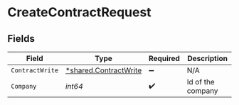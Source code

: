 # CreateContractRequest


## Fields

| Field                                                                | Type                                                                 | Required                                                             | Description                                                          |
| -------------------------------------------------------------------- | -------------------------------------------------------------------- | -------------------------------------------------------------------- | -------------------------------------------------------------------- |
| `ContractWrite`                                                      | [*shared.ContractWrite](../../../pkg/models/shared/contractwrite.md) | :heavy_minus_sign:                                                   | N/A                                                                  |
| `Company`                                                            | *int64*                                                              | :heavy_check_mark:                                                   | Id of the company                                                    |